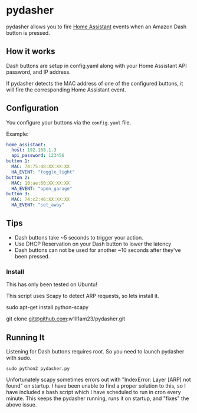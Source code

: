 # pydasher

pydasher allows you to fire [Home Assistant](https://home-assistant.io) events when an Amazon Dash button is pressed.

## How it works

Dash buttons are setup in config.yaml along with your Home Assistant API password,
and IP address.

If pydasher detects the MAC address of one of the configured buttons, it will fire
the corresponding Home Assistant event.

## Configuration

You configure your buttons via the `config.yaml` file. 

Example:

```yaml
home_assistant:
  host: 192.168.1.3
  api_password: 123456
button 1:
  MAC: 74:75:48:XX:XX:XX
  HA_EVENT: "toggle_light"
button 2:
  MAC: 10:ae:60:XX:XX:XX
  HA_EVENT: "open_garage"
button 3:
  MAC: 74:c2:46:XX:XX:XX
  HA_EVENT: "set_away"
```

## Tips

* Dash buttons take ~5 seconds to trigger your action.
* Use DHCP Reservation on your Dash button to lower the latency
* Dash buttons can not be used for another ~10 seconds after they've been pressed.


### Install

This has only been tested on Ubuntu!

This script uses Scapy to detect ARP requests, so lets install it.

sudo apt-get install python-scapy

git clone git@github.com:w1ll1am23/pydasher.git

## Running It

Listening for Dash buttons requires root. So you need to launch pydasher with sudo.

    sudo python2 pydasher.py

Unfortunately scapy sometimes errors out with "IndexError: Layer [ARP] not found" on
startup. I have been unable to find a proper solution to this, so I have included 
a bash script which I have scheduled to run in cron every minute. This keeps the pydasher
running, runs it on startup, and "fixes" the above issue.
